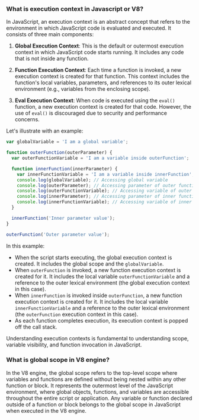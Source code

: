 ### What is execution context in Javascript or V8?

In JavaScript, an execution context is an abstract concept that refers to the environment in which JavaScript code is evaluated and executed. It consists of three main components:

1. **Global Execution Context**: This is the default or outermost execution context in which JavaScript code starts running. It includes any code that is not inside any function.

2. **Function Execution Context**: Each time a function is invoked, a new execution context is created for that function. This context includes the function's local variables, parameters, and references to its outer lexical environment (e.g., variables from the enclosing scope).

3. **Eval Execution Context**: When code is executed using the `eval()` function, a new execution context is created for that code. However, the use of `eval()` is discouraged due to security and performance concerns.

Let's illustrate with an example:

```javascript
var globalVariable = 'I am a global variable';

function outerFunction(outerParameter) {
  var outerFunctionVariable = 'I am a variable inside outerFunction';

  function innerFunction(innerParameter) {
    var innerFunctionVariable = 'I am a variable inside innerFunction';
    console.log(globalVariable); // Accessing global variable
    console.log(outerParameter); // Accessing parameter of outer function
    console.log(outerFunctionVariable); // Accessing variable of outer function
    console.log(innerParameter); // Accessing parameter of inner function
    console.log(innerFunctionVariable); // Accessing variable of inner function
  }

  innerFunction('Inner parameter value');
}

outerFunction('Outer parameter value');
```

In this example:

- When the script starts executing, the global execution context is created. It includes the global scope and the `globalVariable`.
- When `outerFunction` is invoked, a new function execution context is created for it. It includes the local variable `outerFunctionVariable` and a reference to the outer lexical environment (the global execution context in this case).
- When `innerFunction` is invoked inside `outerFunction`, a new function execution context is created for it. It includes the local variable `innerFunctionVariable` and a reference to the outer lexical environment (the `outerFunction` execution context in this case).
- As each function completes execution, its execution context is popped off the call stack.

Understanding execution contexts is fundamental to understanding scope, variable visibility, and function invocation in JavaScript.

### What is global scope in V8 engine? 

In the V8 engine, the global scope refers to the top-level scope where variables and functions are defined without being nested within any other function or block. It represents the outermost level of the JavaScript environment, where global objects, functions, and variables are accessible throughout the entire script or application. Any variable or function declared outside of a function or block belongs to the global scope in JavaScript when executed in the V8 engine.